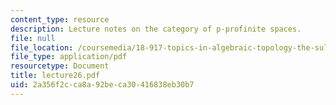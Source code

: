 ```yaml
---
content_type: resource
description: Lecture notes on the category of p-profinite spaces.
file: null
file_location: /coursemedia/18-917-topics-in-algebraic-topology-the-sullivan-conjecture-fall-2007/2a356f2cca8a92beca30416838eb30b7_lecture26.pdf
file_type: application/pdf
resourcetype: Document
title: lecture26.pdf
uid: 2a356f2c-ca8a-92be-ca30-416838eb30b7
---
```

